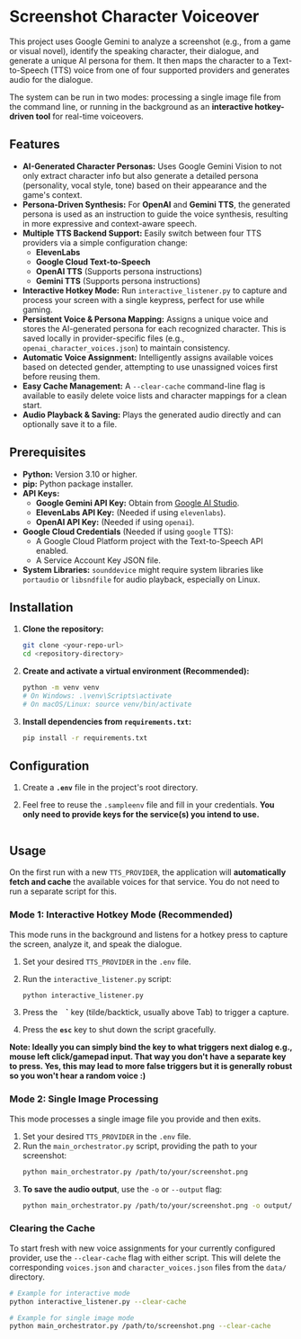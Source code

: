 # Screenshot Character Voiceover

This project uses Google Gemini to analyze a screenshot (e.g., from a game or visual novel), identify the speaking character, their dialogue, and generate a unique AI persona for them. It then maps the character to a Text-to-Speech (TTS) voice from one of four supported providers and generates audio for the dialogue.

The system can be run in two modes: processing a single image file from the command line, or running in the background as an **interactive hotkey-driven tool** for real-time voiceovers.

## Features

*   **AI-Generated Character Personas:** Uses Google Gemini Vision to not only extract character info but also generate a detailed persona (personality, vocal style, tone) based on their appearance and the game's context.
*   **Persona-Driven Synthesis:** For **OpenAI** and **Gemini TTS**, the generated persona is used as an instruction to guide the voice synthesis, resulting in more expressive and context-aware speech.
*   **Multiple TTS Backend Support:** Easily switch between four TTS providers via a simple configuration change:
    *   **ElevenLabs**
    *   **Google Cloud Text-to-Speech**
    *   **OpenAI TTS** (Supports persona instructions)
    *   **Gemini TTS** (Supports persona instructions)
*   **Interactive Hotkey Mode:** Run `interactive_listener.py` to capture and process your screen with a single keypress, perfect for use while gaming.
*   **Persistent Voice & Persona Mapping:** Assigns a unique voice and stores the AI-generated persona for each recognized character. This is saved locally in provider-specific files (e.g., `openai_character_voices.json`) to maintain consistency.
*   **Automatic Voice Assignment:** Intelligently assigns available voices based on detected gender, attempting to use unassigned voices first before reusing them.
*   **Easy Cache Management:** A `--clear-cache` command-line flag is available to easily delete voice lists and character mappings for a clean start.
*   **Audio Playback & Saving:** Plays the generated audio directly and can optionally save it to a file.

## Prerequisites

*   **Python:** Version 3.10 or higher.
*   **pip:** Python package installer.
*   **API Keys:**
    *   **Google Gemini API Key:** Obtain from [Google AI Studio](https://aistudio.google.com/app/apikey).
    *   **ElevenLabs API Key:** (Needed if using `elevenlabs`).
    *   **OpenAI API Key:** (Needed if using `openai`).
*   **Google Cloud Credentials** (Needed if using `google` TTS):
    *   A Google Cloud Platform project with the Text-to-Speech API enabled.
    *   A Service Account Key JSON file.
*   **System Libraries:** `sounddevice` might require system libraries like `portaudio` or `libsndfile` for audio playback, especially on Linux.

## Installation

1.  **Clone the repository:**
    ```bash
    git clone <your-repo-url>
    cd <repository-directory>
    ```

2.  **Create and activate a virtual environment (Recommended):**
    ```bash
    python -m venv venv
    # On Windows: .\venv\Scripts\activate
    # On macOS/Linux: source venv/bin/activate
    ```

3.  **Install dependencies from `requirements.txt`:**
    ```bash
    pip install -r requirements.txt
    ```

## Configuration

1.  Create a **`.env`** file in the project's root directory.
2.  Feel free to reuse the `.sampleenv` file and fill in your credentials. **You only need to provide keys for the service(s) you intend to use.**

    ```

## Usage

On the first run with a new `TTS_PROVIDER`, the application will **automatically fetch and cache** the available voices for that service. You do not need to run a separate script for this.

### Mode 1: Interactive Hotkey Mode (Recommended)

This mode runs in the background and listens for a hotkey press to capture the screen, analyze it, and speak the dialogue.

1. Set your desired `TTS_PROVIDER` in the `.env` file.

2.  Run the `interactive_listener.py` script:
    ```bash
    python interactive_listener.py
    ```
    
3. Press the **` ` `** key (tilde/backtick, usually above Tab) to trigger a capture.

4.  Press the **`esc`** key to shut down the script gracefully.

**Note: Ideally you can simply bind the key to what triggers next dialog e.g., mouse left click/gamepad input. That way you don't have a separate key to press. Yes, this may lead to more false triggers but it is generally robust so you won't hear a random voice :)** 

### Mode 2: Single Image Processing

This mode processes a single image file you provide and then exits.

1.  Set your desired `TTS_PROVIDER` in the `.env` file.
2.  Run the `main_orchestrator.py` script, providing the path to your screenshot:
    ```bash
    python main_orchestrator.py /path/to/your/screenshot.png
    ```
3.  **To save the audio output**, use the `-o` or `--output` flag:
    ```bash
    python main_orchestrator.py /path/to/your/screenshot.png -o output/dialogue.mp3
    ```

### Clearing the Cache

To start fresh with new voice assignments for your currently configured provider, use the `--clear-cache` flag with either script. This will delete the corresponding `voices.json` and `character_voices.json` files from the `data/` directory.

```bash
# Example for interactive mode
python interactive_listener.py --clear-cache

# Example for single image mode
python main_orchestrator.py /path/to/screenshot.png --clear-cache
```

